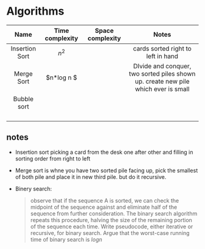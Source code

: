 # 						Algorithms 

|      Name      | Time complexity | Space complexity |                            Notes                             |
| :------------: | :-------------: | :--------------: | :----------------------------------------------------------: |
| Insertion Sort |      $n^2$      |                  |              cards sorted right to left in hand              |
|   Merge Sort   |   $n*log n $    |                  | DIvide and conquer, two sorted piles shown up. create new pile which ever is small |
|  Bubble sort   |                 |                  |                                                              |
|                |                 |                  |                                                              |
|                |                 |                  |                                                              |
|                |                 |                  |                                                              |
|                |                 |                  |                                                              |

## notes

* Insertion sort picking a card from the desk one after other and filling in sorting order from right to left

* Merge sort is whne you have two sorted pile facing up, pick the smallest of both pile and place it in new third pile. but do it recursive.

* Binery search:

  > observe that if the sequence A is sorted, we can check the midpoint of the sequence against  and eliminate half of the sequence from further consideration. The binary search algorithm repeats this procedure, halving the size of the remaining portion of the sequence each time. Write pseudocode, either iterative or recursive, for binary search. Argue that the worst-case running time of binary search is $log n$

































